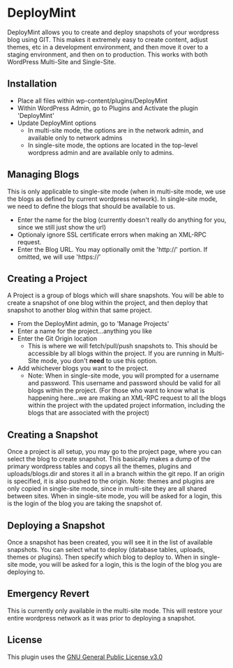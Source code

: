 DeployMint
==========

DeployMint allows you to create and deploy snapshots of your wordpress blog using GIT. This makes it extremely easy to create content, adjust themes, etc in a development environment, and then move it over to a staging environment, and then on to production. This works with both WordPress Multi-Site and Single-Site.


Installation
------------

* Place all files within wp-content/plugins/DeployMint
* Within WordPress Admin, go to Plugins and Activate the plugin 'DeployMint'
* Update DeployMint options
    * In multi-site mode, the options are in the network admin, and available only to network admins
    * In single-site mode, the options are located in the top-level wordpress admin and are available only to admins.


Managing Blogs
--------------

This is only applicable to single-site mode (when in multi-site mode, we use the blogs as defined by current wordpress network). In single-site mode, we need to define the blogs that should be available to us.

* Enter the name for the blog (currently doesn't really do anything for you, since we still just show the url)
* Optionaly ignore SSL certificate errors when making an XML-RPC request.
* Enter the Blog URL. You may optionally omit the 'http://' portion. If omitted, we will use 'https://'


Creating a Project
------------------

A Project is a group of blogs which will share snapshots. You will be able to create a snapshot of one blog within the project, and then deploy that snapshot to another blog within that same project.

* From the DeployMint admin, go to 'Manage Projects'
* Enter a name for the project...anything you like
* Enter the Git Origin location
    * This is where we will fetch/pull/push snapshots to. This should be accessible by all blogs within the project. If you are running in Multi-Site mode, you don't **need** to use this option.
* Add whichever blogs you want to the project.
    * Note: When in single-site mode, you will prompted for a username and password. This username and password should be valid for all blogs within the project. (For those who want to know what is happening here...we are making an XML-RPC request to all the blogs within the project with the updated project information, including the blogs that are associated with the project)


Creating a Snapshot
-------------------

Once a project is all setup, you may go to the project page, where you can select the blog to create snapshot. This basically makes a dump of the primary wordpress tables and copys all the themes, plugins and uploads/blogs.dir and stores it all in a branch within the git repo. If an origin is specified, it is also pushed to the origin. Note: themes and plugins are only copied in single-site mode, since in multi-site they are all shared between sites. When in single-site mode, you will be asked for a login, this is the login of the blog you are taking the snapshot of.


Deploying a Snapshot
--------------------

Once a snapshot has been created, you will see it in the list of available snapshots. You can select what to deploy (database tables, uploads, themes or plugins). Then specify which blog to deploy to. When in single-site mode, you will be asked for a login, this is the login of the blog you are deploying to.


Emergency Revert
----------------

This is currently only available in the multi-site mode. This will restore your entire wordpress network as it was prior to deploying a snapshot.


License
-------

This plugin uses the [GNU General Public License v3.0](http://www.gnu.org/licenses/gpl-3.0.html)